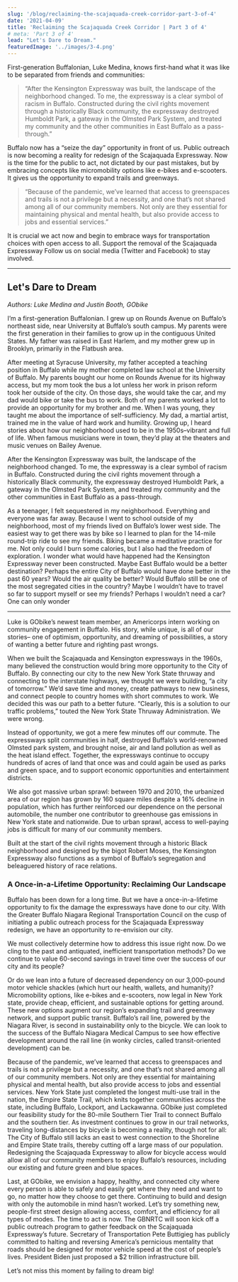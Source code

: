 ```yaml
---
slug: '/blog/reclaiming-the-scajaquada-creek-corridor-part-3-of-4'
date: '2021-04-09'
title: 'Reclaiming the Scajaquada Creek Corridor | Part 3 of 4'
# meta: 'Part 3 of 4'
lead: "Let's Dare to Dream."
featuredImage: '../images/3-4.png'
---
```


First-generation Buffalonian, Luke Medina, knows first-hand what it was like to be separated from friends and communities:

> “After the Kensington Expressway was built, the landscape of the neighborhood changed. To me, the expressway is a clear symbol of racism in Buffalo. Constructed during the civil rights movement through a historically Black community, the expressway destroyed Humboldt Park, a gateway in the Olmsted Park System, and treated my community and the other communities in East Buffalo as a pass-through.”

Buffalo now has a “seize the day” opportunity in front of us. Public outreach is now becoming a reality for redesign of the Scajaquada Expressway. Now is the time for the public to act, not dictated by our past mistakes, but by embracing concepts like micromobility options like e-bikes and e-scooters. It gives us the opportunity to expand trails and greenways.

> “Because of the pandemic, we’ve learned that access to greenspaces and trails is not a privilege but a necessity, and one that’s not shared among all of our community members. Not only are they essential for maintaining physical and mental health, but also provide access to jobs and essential services.”

It is crucial we act now and begin to embrace ways for transportation choices with open access to all. Support the removal of the Scajaquada Expressway
Follow us on social media (Twitter and Facebook) to stay involved.

---

## Let's Dare to Dream

_Authors: Luke Medina and Justin Booth, GObike_

I’m a first-generation Buffalonian. I grew up on Rounds Avenue on Buffalo’s northeast side, near University at Buffalo’s south campus. My parents were the first generation in their families to grow up in the contiguous United States. My father was raised in East Harlem, and my mother grew up in Brooklyn, primarily in the Flatbush area.

After meeting at Syracuse University, my father accepted a teaching position in Buffalo while my mother completed law school at the University of Buffalo.
My parents bought our home on Rounds Avenue for its highway access, but my mom took the bus a lot unless her work in prison reform took her outside of the city. On those days, she would take the car, and my dad would bike or take the bus to work.
Both of my parents worked a lot to provide an opportunity for my brother and me. When I was young, they taught me about the importance of self-sufficiency. My dad, a martial artist, trained me in the value of hard work and humility.
Growing up, I heard stories about how our neighborhood used to be in the 1950s–vibrant and full of life. When famous musicians were in town, they’d play at the theaters and music venues on Bailey Avenue.

After the Kensington Expressway was built, the landscape of the neighborhood changed. To me, the expressway is a clear symbol of racism in Buffalo. Constructed during the civil rights movement through a historically Black community, the expressway destroyed Humboldt Park, a gateway in the Olmsted Park System, and treated my community and the other communities in East Buffalo as a pass-through.

As a teenager, I felt sequestered in my neighborhood. Everything and everyone was far away. Because I went to school outside of my neighborhood, most of my friends lived on Buffalo’s lower west side. The easiest way to get there was by bike so I learned to plan for the 14-mile round-trip ride to see my friends. Biking became a meditative practice for me. Not only could I burn some calories, but I also had the freedom of exploration. I wonder what would have happened had the Kensington Expressway never been constructed. Maybe East Buffalo would be a better destination? Perhaps the entire City of Buffalo would have done better in the past 60 years? Would the air quality be better? Would Buffalo still be one of the most segregated cities in the country? Maybe I wouldn’t have to travel so far to support myself or see my friends? Perhaps I wouldn’t need a car? One can only wonder

---

Luke is GObike’s newest team member, an Americorps intern working on community engagement in Buffalo. His story, while unique, is all of our stories– one of optimism, opportunity, and dreaming of possibilities, a story of wanting a better future and righting past wrongs.

When we built the Scajaquada and Kensington expressways in the 1960s, many believed the construction would bring more opportunity to the City of Buffalo. By connecting our city to the new New York State thruway and connecting to the interstate highways, we thought we were building, “a city of tomorrow.” We’d save time and money, create pathways to new business, and connect people to country homes with short commutes to work. We decided this was our path to a better future.
“Clearly, this is a solution to our traffic problems,” touted the New York State Thruway Administration.
We were wrong.

Instead of opportunity, we got a mere few minutes off our commute. The expressways split communities in half, destroyed Buffalo’s world-renowned Olmsted park system, and brought noise, air and land pollution as well as the heat island effect. Together, the expressways continue to occupy hundreds of acres of land that once was and could again be used as parks and green space, and to support economic opportunities and entertainment districts.

We also got massive urban sprawl: between 1970 and 2010, the urbanized area of our region has grown by 160 square miles despite a 16% decline in population, which has further reinforced our dependence on the personal automobile, the number one contributor to greenhouse gas emissions in New York state and nationwide. Due to urban sprawl, access to well-paying jobs is difficult for many of our community members.

Built at the start of the civil rights movement through a historic Black neighborhood and designed by the bigot Robert Moses, the Kensington Expressway also functions as a symbol of Buffalo’s segregation and beleaguered history of race relations.

### A Once-in-a-Lifetime Opportunity: Reclaiming Our Landscape

Buffalo has been down for a long time. But we have a once-in-a-lifetime opportunity to fix the damage the expressways have done to our city. With the Greater Buffalo Niagara Regional Transportation Council on the cusp of initiating a public outreach process for the Scajaquada Expressway redesign, we have an opportunity to re-envision our city.

We must collectively determine how to address this issue right now. Do we cling to the past and antiquated, inefficient transportation methods? Do we continue to value 60-second savings in travel time over the success of our city and its people?

Or do we lean into a future of decreased dependency on our 3,000-pound motor vehicle shackles (which hurt our health, wallets, and humanity)? Micromobility options, like e-bikes and e-scooters, now legal in New York state, provide cheap, efficient, and sustainable options for getting around. These new options augment our region’s expanding trail and greenway network, and support public transit. Buffalo’s rail line, powered by the Niagara River, is second in sustainability only to the bicycle. We can look to the success of the Buffalo Niagara Medical Campus to see how effective development around the rail line (in wonky circles, called transit-oriented development) can be.

Because of the pandemic, we’ve learned that access to greenspaces and trails is not a privilege but a necessity, and one that’s not shared among all of our community members. Not only are they essential for maintaining physical and mental health, but also provide access to jobs and essential services. New York State just completed the longest multi-use trail in the nation, the Empire State Trail, which knits together communities across the state, including Buffalo, Lockport, and Lackawanna. GObike just completed our feasibility study for the 80-mile Southern Tier Trail to connect Buffalo and the southern tier. As investment continues to grow in our trail networks, traveling long-distances by bicycle is becoming a reality, though not for all: The City of Buffalo still lacks an east to west connection to the Shoreline and Empire State trails, thereby cutting off a large mass of our population. Redesigning the Scajaquada Expressway to allow for bicycle access would allow all of our community members to enjoy Buffalo’s resources, including our existing and future green and blue spaces.

Last, at GObike, we envision a happy, healthy, and connected city where every person is able to safely and easily get where they need and want to go, no matter how they choose to get there. Continuing to build and design with only the automobile in mind hasn’t worked. Let’s try something new, people-first street design allowing access, comfort, and efficiency for all types of modes.
The time to act is now. The GBNRTC will soon kick off a public outreach program to gather feedback on the Scajaquada Expressway’s future. Secretary of Transportation Pete Buttigieg has publicly committed to halting and reversing America’s pernicious mentality that roads should be designed for motor vehicle speed at the cost of people’s lives. President Biden just proposed a $2 trillion infrastructure bill.

Let’s not miss this moment by failing to dream big!
